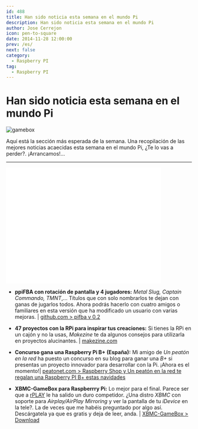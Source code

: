 ```yaml
---
id: 488
title: Han sido noticia esta semana en el mundo Pi
description: Han sido noticia esta semana en el mundo Pi
author: Jose Cerrejon
icon: pen-to-square
date: 2014-11-28 12:00:00
prev: /es/
next: false
category:
  - Raspberry PI
tag:
  - Raspberry PI
---
```


# Han sido noticia esta semana en el mundo Pi

![gamebox](/images/2014/11/gamebox.png)

Aquí está la sección más esperada de la semana. Una recopilación de las mejores noticias acaecidas esta semana en el mundo Pi, ¿Te lo vas a perder?. ¡Arrancamos!...

- - -
<iframe width="420" height="315" src="//www.youtube.com/embed/VZzO_dKIH04" frameborder="0" allowfullscreen></iframe>

* **ppiFBA con rotación de pantalla y 4 jugadores:** *Metal Slug, Captain Commando, TMNT*,... Títulos que con solo nombrarlos te dejan con ganas de jugarlos todos. Ahora podrás hacerlo con cuatro amigos o familiares en esta versión que ha modificado un usuario con varias mejoras. | [github.com > pifba v 0.2](https://github.com/digitalLumberjack/pifba/releases/tag/0.2)

* **47 proyectos con la RPi para inspirar tus creaciones:** Si tienes la RPi en un cajón y no la usas, *Makezine* te da algunos consejos para utilizarla en proyectos alucinantes. | [makezine.com](http://makezine.com/2013/04/14/47-raspberry-pi-projects-to-inspire-your-next-build/)

* **Concurso gana una Raspberry Pi B+ (España):** Mi amigo de *Un peatón en la red* ha puesto un concurso en su blog para ganar una *B+* si presentas un proyecto innovador para desarrollar con la Pi. ¡Ahora es el momento!| [peatonet.com > Raspberry Shop y Un peatón en la red te regalan una Raspberry PI B+ estas navidades](http://www.peatonet.com/raspberry-shop-y-un-peaton-en-la-red-te-regalan-una-raspberry-pi-b-estas-navidades/)

* **XBMC-GameBox para Raspberrry Pi:** Lo mejor para el final. Parece ser que a [rPLAY](/post.php?id=252) le ha salido un duro competidor. ¿Una distro *XBMC* con soporte para *Airplay/AirPlay Mirroring* y ver la pantalla de tu *iDevice* en la tele?. La de veces que me habéis preguntado por algo así. Descárgatela ya que es gratis y deja de leer, anda. | [XBMC-GameBox > Download](http://www.xindawn.com/download.php)